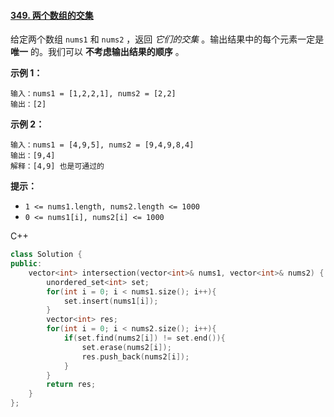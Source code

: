 #### [349. 两个数组的交集](https://leetcode-cn.com/problems/intersection-of-two-arrays/)

给定两个数组 `nums1` 和 `nums2` ，返回 *它们的交集* 。输出结果中的每个元素一定是 **唯一** 的。我们可以 **不考虑输出结果的顺序** 。

 

**示例 1：**

```
输入：nums1 = [1,2,2,1], nums2 = [2,2]
输出：[2]
```

**示例 2：**

```
输入：nums1 = [4,9,5], nums2 = [9,4,9,8,4]
输出：[9,4]
解释：[4,9] 也是可通过的
```

 

**提示：**

- `1 <= nums1.length, nums2.length <= 1000`
- `0 <= nums1[i], nums2[i] <= 1000`



C++

```c++
class Solution {
public:
    vector<int> intersection(vector<int>& nums1, vector<int>& nums2) {
        unordered_set<int> set;
        for(int i = 0; i < nums1.size(); i++){
            set.insert(nums1[i]);
        }
        vector<int> res;
        for(int i = 0; i < nums2.size(); i++){
            if(set.find(nums2[i]) != set.end()){
                set.erase(nums2[i]);
                res.push_back(nums2[i]);
            }
        }
        return res;
    }
};
```

